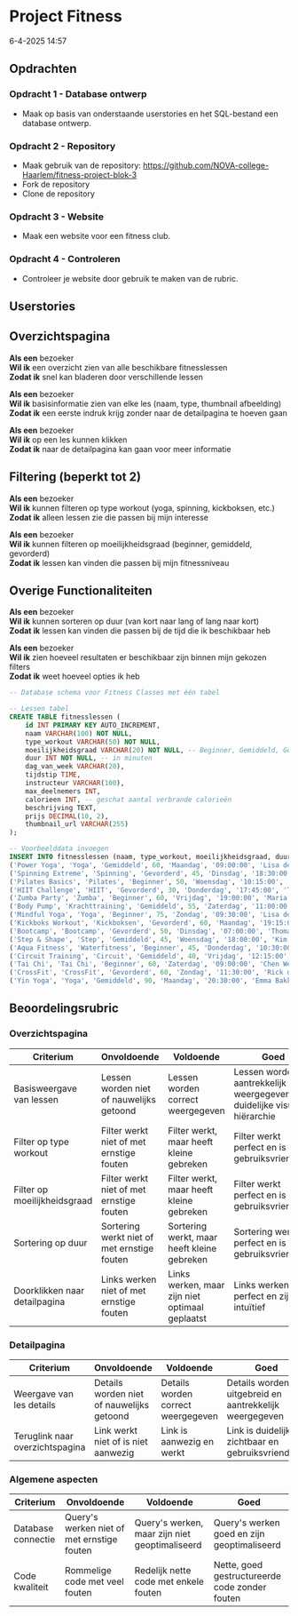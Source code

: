 # Project Fitness

6-4-2025 14:57

## Opdrachten

### Opdracht 1 - Database ontwerp

- Maak op basis van onderstaande userstories en het SQL-bestand een database ontwerp. 

### Opdracht 2 - Repository

- Maak gebruik van de repository: https://github.com/NOVA-college-Haarlem/fitness-project-blok-3
- Fork de repository
- Clone de repository

### Opdracht 3 - Website

- Maak een website voor een fitness club.

### Opdracht 4 - Controleren

- Controleer je website door gebruik te maken van de rubric.

## Userstories

## Overzichtspagina

**Als een** bezoeker  
**Wil ik** een overzicht zien van alle beschikbare fitnesslessen  
**Zodat ik** snel kan bladeren door verschillende lessen

**Als een** bezoeker  
**Wil ik** basisinformatie zien van elke les (naam, type, thumbnail afbeelding)  
**Zodat ik** een eerste indruk krijg zonder naar de detailpagina te hoeven gaan

**Als een** bezoeker  
**Wil ik** op een les kunnen klikken  
**Zodat ik** naar de detailpagina kan gaan voor meer informatie

## Filtering (beperkt tot 2)

**Als een** bezoeker  
**Wil ik** kunnen filteren op type workout (yoga, spinning, kickboksen, etc.)  
**Zodat ik** alleen lessen zie die passen bij mijn interesse

**Als een** bezoeker  
**Wil ik** kunnen filteren op moeilijkheidsgraad (beginner, gemiddeld, gevorderd)  
**Zodat ik** lessen kan vinden die passen bij mijn fitnessniveau

## Overige Functionaliteiten

**Als een** bezoeker  
**Wil ik** kunnen sorteren op duur (van kort naar lang of lang naar kort)  
**Zodat ik** lessen kan vinden die passen bij de tijd die ik beschikbaar heb

**Als een** bezoeker  
**Wil ik** zien hoeveel resultaten er beschikbaar zijn binnen mijn gekozen filters  
**Zodat ik** weet hoeveel opties ik heb

```sql
-- Database schema voor Fitness Classes met één tabel

-- Lessen tabel
CREATE TABLE fitnesslessen (
    id INT PRIMARY KEY AUTO_INCREMENT,
    naam VARCHAR(100) NOT NULL,
    type_workout VARCHAR(50) NOT NULL,
    moeilijkheidsgraad VARCHAR(20) NOT NULL, -- Beginner, Gemiddeld, Gevorderd
    duur INT NOT NULL, -- in minuten
    dag_van_week VARCHAR(20),
    tijdstip TIME,
    instructeur VARCHAR(100),
    max_deelnemers INT,
    calorieen INT, -- geschat aantal verbrande calorieën
    beschrijving TEXT,
    prijs DECIMAL(10, 2),
    thumbnail_url VARCHAR(255)
);

-- Voorbeelddata invoegen
INSERT INTO fitnesslessen (naam, type_workout, moeilijkheidsgraad, duur, dag_van_week, tijdstip, instructeur, max_deelnemers, calorieen, beschrijving, prijs, thumbnail_url) VALUES 
('Power Yoga', 'Yoga', 'Gemiddeld', 60, 'Maandag', '09:00:00', 'Lisa de Vries', 20, 350, 'Een dynamische yogales waarbij kracht, flexibiliteit en ademhaling centraal staan.', 12.50, 'poweryoga.jpg'),
('Spinning Extreme', 'Spinning', 'Gevorderd', 45, 'Dinsdag', '18:30:00', 'Mark Janssen', 15, 600, 'Intensieve spinning-sessie met intervallen en steile klimmen voor maximale vetverbranding.', 15.00, 'spinning.jpg'),
('Pilates Basics', 'Pilates', 'Beginner', 50, 'Woensdag', '10:15:00', 'Emma Bakker', 12, 250, 'Introductieles in Pilates, gericht op het versterken van de core en verbeteren van houding.', 10.00, 'pilates.jpg'),
('HIIT Challenge', 'HIIT', 'Gevorderd', 30, 'Donderdag', '17:45:00', 'Thomas Berg', 18, 450, 'High Intensity Interval Training voor maximale resultaten in minimale tijd.', 17.50, 'hiit.jpg'),
('Zumba Party', 'Zumba', 'Beginner', 60, 'Vrijdag', '19:00:00', 'Maria González', 25, 400, 'Dansworkout op Latijns-Amerikaanse muziek, leuk en effectief voor iedereen.', 12.50, 'zumba.jpg'),
('Body Pump', 'Krachttraining', 'Gemiddeld', 55, 'Zaterdag', '11:00:00', 'Peter Visser', 20, 380, 'Krachttraining op muziek met halters, een geweldige manier om spiermassa op te bouwen.', 15.00, 'bodypump.jpg'),
('Mindful Yoga', 'Yoga', 'Beginner', 75, 'Zondag', '09:30:00', 'Lisa de Vries', 15, 200, 'Rustgevende yogales met focus op mindfulness en ontspanning.', 12.50, 'mindfulyoga.jpg'),
('Kickboks Workout', 'Kickboksen', 'Gevorderd', 60, 'Maandag', '19:15:00', 'Mohammed El Amrani', 16, 700, 'Intensieve workout gebaseerd op kickbokstechnieken, goed voor conditie en kracht.', 17.50, 'kickboks.jpg'),
('Bootcamp', 'Bootcamp', 'Gevorderd', 50, 'Dinsdag', '07:00:00', 'Thomas Berg', 12, 600, 'Militair geïnspireerde outdoor training die je fysiek en mentaal uitdaagt.', 20.00, 'bootcamp.jpg'),
('Step & Shape', 'Step', 'Gemiddeld', 45, 'Woensdag', '18:00:00', 'Kim Wouters', 18, 350, 'Choreografische stepping met spierversterkende oefeningen voor het hele lichaam.', 12.50, 'step.jpg'),
('Aqua Fitness', 'Waterfitness', 'Beginner', 45, 'Donderdag', '10:30:00', 'Anna Mol', 20, 300, 'Laagdrempelige workout in het water, ideaal voor gewrichten en blessurepreventie.', 15.00, 'aqua.jpg'),
('Circuit Training', 'Circuit', 'Gemiddeld', 40, 'Vrijdag', '12:15:00', 'Peter Visser', 15, 450, 'Afwisselende training waarbij je langs verschillende oefenstations roteert.', 15.00, 'circuit.jpg'),
('Tai Chi', 'Tai Chi', 'Beginner', 60, 'Zaterdag', '09:00:00', 'Chen Wei', 12, 180, 'Chinese bewegingsleer voor balans, flexibiliteit en rust in lichaam en geest.', 12.50, 'taichi.jpg'),
('CrossFit', 'CrossFit', 'Gevorderd', 60, 'Zondag', '11:30:00', 'Rick de Jong', 10, 750, 'Functionele training met hoge intensiteit, gericht op kracht en conditie.', 20.00, 'crossfit.jpg'),
('Yin Yoga', 'Yoga', 'Gemiddeld', 90, 'Maandag', '20:30:00', 'Emma Bakker', 15, 150, 'Rustige, meditatieve vorm van yoga waarbij houdingen langer worden aangehouden.', 12.50, 'yinyoga.jpg');

```

## Beoordelingsrubric

### Overzichtspagina

| Criterium | Onvoldoende | Voldoende | Goed |
|-----------|-------------|------------|------|
| Basisweergave van lessen | Lessen worden niet of nauwelijks getoond | Lessen worden correct weergegeven | Lessen worden aantrekkelijk weergegeven met duidelijke visuele hiërarchie |
| Filter op type workout | Filter werkt niet of met ernstige fouten | Filter werkt, maar heeft kleine gebreken | Filter werkt perfect en is gebruiksvriendelijk |
| Filter op moeilijkheidsgraad | Filter werkt niet of met ernstige fouten | Filter werkt, maar heeft kleine gebreken | Filter werkt perfect en is gebruiksvriendelijk |
| Sortering op duur | Sortering werkt niet of met ernstige fouten | Sortering werkt, maar heeft kleine gebreken | Sortering werkt perfect en is gebruiksvriendelijk |
| Doorklikken naar detailpagina | Links werken niet of met ernstige fouten | Links werken, maar zijn niet optimaal geplaatst | Links werken perfect en zijn intuïtief |

### Detailpagina
| Criterium | Onvoldoende | Voldoende | Goed |
|-----------|-------------|------------|------|
| Weergave van les details | Details worden niet of nauwelijks getoond | Details worden correct weergegeven | Details worden uitgebreid en aantrekkelijk weergegeven |
| Teruglink naar overzichtspagina | Link werkt niet of is niet aanwezig | Link is aanwezig en werkt | Link is duidelijk zichtbaar en gebruiksvriendelijk |

### Algemene aspecten
| Criterium | Onvoldoende | Voldoende | Goed |
|-----------|-------------|------------|------|
| Database connectie | Query's werken niet of met ernstige fouten | Query's werken, maar zijn niet geoptimaliseerd | Query's werken goed en zijn geoptimaliseerd |
| Code kwaliteit | Rommelige code met veel fouten | Redelijk nette code met enkele fouten | Nette, goed gestructureerde code zonder fouten |


